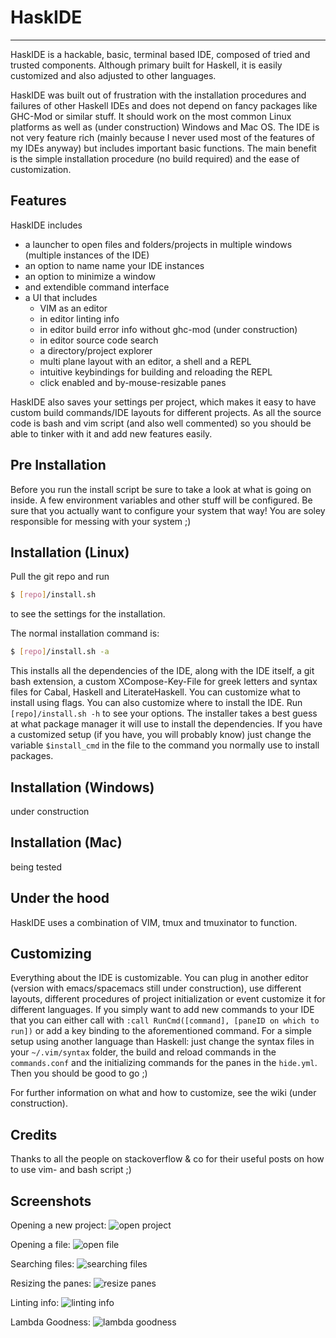 # HaskIDE
_____________
HaskIDE is a hackable,  basic, terminal based IDE, composed of tried and trusted components. Although primary built for Haskell, it is easily customized and also adjusted to other languages.

HaskIDE was built out of frustration with the installation procedures and failures of other Haskell IDEs and does not depend on fancy packages like GHC-Mod or similar stuff.
It should work on the most common Linux platforms as well as (under construction) Windows and Mac OS.
The IDE is not very feature rich (mainly because I never used most of the features of my IDEs anyway) but includes important basic functions. 
The main benefit is the simple installation procedure (no build required) and the ease of customization.

## Features
HaskIDE includes 
- a launcher to open files and folders/projects in multiple windows (multiple instances of the IDE)
- an option to name name your IDE instances
- an option to minimize a window 
- and extendible command interface
- a UI that includes
  -  VIM as an editor
  -  in editor linting info
  -  in editor build error info without ghc-mod (under construction)
  -  in editor source code search
  -  a directory/project explorer
  -  multi plane layout with an editor, a shell and a REPL
  -  intuitive keybindings for building and reloading the REPL
  -  click enabled and by-mouse-resizable panes

HaskIDE also saves your settings per project, which makes it easy to have custom build commands/IDE layouts for different projects.
As all the source code is bash and vim script (and also well commented) so you should be able to tinker with it and add new features easily.


## Pre Installation
Before you run the install script be sure to take a look at what is going on inside. A few environment variables and other stuff will be configured. Be sure that you actually want to configure your system that way! You are soley responsible for messing with your system ;)

## Installation (Linux)
Pull the git repo and run 
```sh
$ [repo]/install.sh
```
to see the settings for the installation.

The normal installation command is:
```sh
$ [repo]/install.sh -a
```

This installs all the dependencies of the IDE, along with the IDE itself, a git bash extension, a custom XCompose-Key-File for greek letters and syntax files for Cabal, Haskell and LiterateHaskell.
You can customize what to install using flags.
You can also customize where to install the IDE.
Run ```[repo]/install.sh -h``` to see your options.
The installer takes a best guess at what package manager it will use to install the dependencies.
If you have a customized setup (if you have, you will probably know) just change the variable ```$install_cmd``` in the file to the command you normally use to install packages.

## Installation (Windows)
under construction

## Installation (Mac)
being tested

## Under the hood
HaskIDE uses a combination of VIM, tmux and tmuxinator to function.

## Customizing
Everything about the IDE is customizable. You can plug in another editor (version with emacs/spacemacs still under construction), use different layouts, different procedures of project initialization or event customize it for different languages.
If you simply want to add new commands to your IDE that you can either call with ```:call RunCmd([command], [paneID on which to run])``` or add a key binding to the aforementioned command.
For a simple setup using another language than Haskell: just change the syntax files in your ```~/.vim/syntax``` folder, the build and reload commands in the ```commands.conf``` and the initializing commands for the panes in the ```hide.yml```.
Then you should be good to go ;)

For further information on what and how to customize, see the wiki (under construction).

## Credits
Thanks to all the people on stackoverflow & co for their useful posts on how to use vim- and bash script ;)

## Screenshots
Opening a new project:
![open project](/screenshots/open_project.png)

Opening a file:
![open file](screenshots/open_file.png)

Searching files:
![searching files](screenshots/file_search.png)

Resizing the panes:
![resize panes](screenshots/resize_panes.png)

Linting info:
![linting info](screenshots/linting_info.png)

Lambda Goodness:
![lambda goodness](screenshots/lambda_goodness.png)
